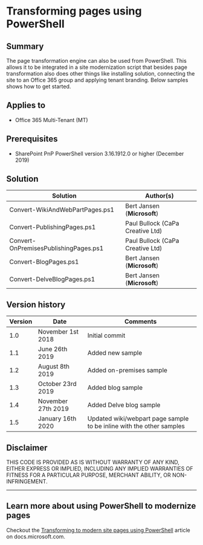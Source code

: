 # Transforming pages using PowerShell

## Summary

The page transformation engine can also be used from PowerShell. This allows it to be integrated in a site modernization script that besides page transformation also does other things like installing solution, connecting the site to an Office 365 group and applying tenant branding. Below samples shows how to get started.

## Applies to

- Office 365 Multi-Tenant (MT)

## Prerequisites

- SharePoint PnP PowerShell version 3.16.1912.0 or higher (December 2019)

## Solution

Solution|Author(s)
--------|---------
Convert-WikiAndWebPartPages.ps1 | Bert Jansen (**Microsoft**)
Convert-PublishingPages.ps1 | Paul Bullock (CaPa Creative Ltd)
Convert-OnPremisesPublishingPages.ps1 | Paul Bullock (CaPa Creative Ltd)
Convert-BlogPages.ps1 | Bert Jansen (**Microsoft**)
Convert-DelveBlogPages.ps1 | Bert Jansen (**Microsoft**)

## Version history

Version|Date|Comments
-------|----|--------
1.0 | November 1st 2018 | Initial commit
1.1 | June 26th 2019 | Added new sample
1.2 | August 8th 2019 | Added on-premises sample
1.3 | October 23rd 2019 | Added blog sample
1.4 | November 27th 2019 | Added Delve blog sample
1.5 | January 16th 2020 | Updated wiki/webpart page sample to be inline with the other samples

## Disclaimer

THIS CODE IS PROVIDED AS IS WITHOUT WARRANTY OF ANY KIND, EITHER EXPRESS OR IMPLIED, INCLUDING ANY IMPLIED WARRANTIES OF FITNESS FOR A PARTICULAR PURPOSE, MERCHANT ABILITY, OR NON-INFRINGEMENT.

---

## Learn more about using PowerShell to modernize pages

Checkout the [Transforming to modern site pages using PowerShell](https://docs.microsoft.com/en-us/sharepoint/dev/transform/modernize-userinterface-site-pages-powershell) article on docs.microsoft.com.